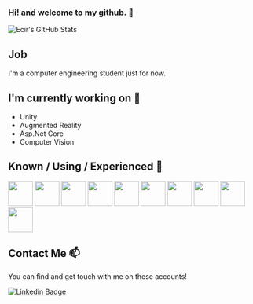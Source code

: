 ### Hi! and welcome to my github. 👋

 

![Ecir's GitHub Stats](https://github-readme-stats.vercel.app/api?username=ecirsulga&show_icons=true)

## Job

I'm a computer engineering student just for now. 

## I'm currently working on 🔭

- Unity
- Augmented Reality
- Asp.Net Core
- Computer Vision


## Known / Using / Experienced 🧠

<code><a href="#" target="_blank"><img height="50" src="https://seeklogo.com/images/T/T-SQL-logo-BF9E675F45-seeklogo.com.gif"></a></code>
<code><a href="#" target="_blank"><img height="50" src="https://seeklogo.com/images/M/microsoft-sql-server-logo-96AF49E2B3-seeklogo.com.png"></a></code>
<code><a href="https://www.opencv.org/" target="_blank"><img height="50" src="https://www.vectorlogo.zone/logos/opencv/opencv-ar21.svg"></a></code>
<code><a href="https://www.python.org/" target="_blank"><img height="50" src="https://www.vectorlogo.zone/logos/python/python-ar21.svg"></a></code>
<code><a href="https://www.python.org/" target="_blank"><img height="50" src="https://www.vectorlogo.zone/logos/numpy/numpy-ar21.svg"></a></code>
<code><a href="https://www.javascript.info/" target="_blank"><img height="50" src="https://www.vectorlogo.zone/logos/javascript/javascript-ar21.svg"></a></code>
<code><a href="https://www.vuejs.org/" target="_blank"><img height="50" src="https://seeklogo.com/images/V/vuejs-logo-17D586B587-seeklogo.com.png"></a></code>
<code><a href="https://www.microsoft.com/" target="_blank"><img height="50" src="https://www.vectorlogo.zone/logos/dotnet/dotnet-ar21.svg"></a></code>
<code><a href="https://www.jetbrains.com/" target="_blank"><img height="50" src="https://www.vectorlogo.zone/logos/jetbrains/jetbrains-ar21.svg"></a></code>
<code><a href="https://code.visualstudio.com" target="_blank"><img height="50" src="https://www.vectorlogo.zone/logos/visualstudio_code/visualstudio_code-ar21.svg"></a></code>



## Contact Me 📫

You can find and get touch with me on these accounts!

[![Linkedin Badge](https://img.shields.io/badge/ecirsulga-follow%20on%20linkedin-blue?style=for-the-badge&logo=linkedin)](https://www.linkedin.com/in/ecir-sulga-87a060178/)
